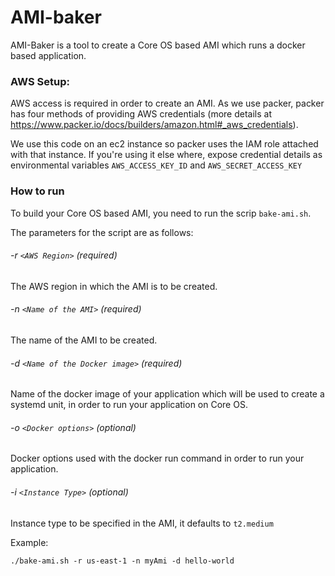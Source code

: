 # AMI-baker
AMI-Baker is a tool to create a Core OS based AMI which runs a docker based application.


### AWS Setup:
AWS access is required in order to create an AMI.
As we use packer, packer has four methods of providing AWS credentials (more details at https://www.packer.io/docs/builders/amazon.html#_aws_credentials).

We use this code on an ec2 instance so packer uses the IAM role attached with that instance.
If you're using it else where, expose credential details as environmental variables `AWS_ACCESS_KEY_ID` and `AWS_SECRET_ACCESS_KEY`

### How to run
To build your Core OS based AMI, you need to run the scrip `bake-ami.sh`.

The parameters for the script are as follows:

###### -r `<AWS Region>` (required)
The AWS region in which the AMI is to be created.

###### -n `<Name of the AMI>` (required)
The name of the AMI to be created.

###### -d `<Name of the Docker image>` (required)
Name of the docker image of your application which will be used to create a systemd unit, in order to run your application on Core OS.

###### -o `<Docker options>` (optional)
Docker options used with the docker run command in order to run your application.

###### -i `<Instance Type>` (optional)
Instance type to be specified in the AMI, it defaults to `t2.medium`

Example: 
```
./bake-ami.sh -r us-east-1 -n myAmi -d hello-world
```
